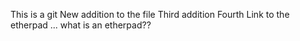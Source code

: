 This is a git
New addition to the file
Third addition
Fourth
Link to the etherpad ... what is an etherpad??
